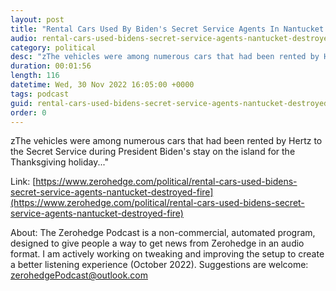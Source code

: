 ```yaml
---
layout: post
title: "Rental Cars Used By Biden's Secret Service Agents In Nantucket Destroyed In Fire"
audio: rental-cars-used-bidens-secret-service-agents-nantucket-destroyed-fire-0
category: political
desc: "zThe vehicles were among numerous cars that had been rented by Hertz to the Secret Service during President Biden's stay on the island for the Thanksgiving holiday...&quot; "
duration: 00:01:56
length: 116
datetime: Wed, 30 Nov 2022 16:05:00 +0000
tags: podcast
guid: rental-cars-used-bidens-secret-service-agents-nantucket-destroyed-fire-0
order: 0
---
```

zThe vehicles were among numerous cars that had been rented by Hertz to the Secret Service during President Biden's stay on the island for the Thanksgiving holiday...&quot; 

Link: [https://www.zerohedge.com/political/rental-cars-used-bidens-secret-service-agents-nantucket-destroyed-fire](https://www.zerohedge.com/political/rental-cars-used-bidens-secret-service-agents-nantucket-destroyed-fire)

About: The Zerohedge Podcast is a non-commercial, automated program, designed to give people a way to get news from Zerohedge in an audio format.  I am actively working on tweaking and improving the setup to create a better listening experience (October 2022).  Suggestions are welcome: [zerohedgePodcast@outlook.com](mailto:zerohedgePodcast@outlook.com)